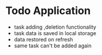 # Todo Application
- task adding ,deletion functionality
- task data is saved in local storage
- data restored on refresh
- same task can't be added again

